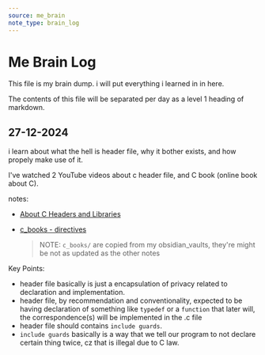 ```yaml
---
source: me_brain
note_type: brain_log
---
```


# Me Brain Log

This file is my brain dump. i will put everything i learned in in here.

The contents of this file will be separated per day as a level 1 heading of markdown.


## 27-12-2024

i learn about what the hell is header file, why it bother exists, and how propely make use of it.

I've watched 2 YouTube videos about c header file, and C book (online book about C).

notes:

 - [About C Headers and Libraries](../materials/codings/about_c_headers_and_libraries.md)

 - [c_books - directives](../materials/codings/c_books/7_3_directives.md)

     >NOTE: `c_books/` are copied from my obsidian_vaults, they're might be not as updated as the other notes

Key Points:

 - header file basically is just a encapsulation of privacy related to declaration and implementation.
 - header file, by recommendation and conventionality, expected to be having declaration of something like `typedef` or a `function` that later will, the correspondence(s) will be implemented in the .c file
 - header file should contains `include guards`.
 - `include guards` basically is a way that we tell our program to not declare certain thing twice, cz that is illegal due to C law.
